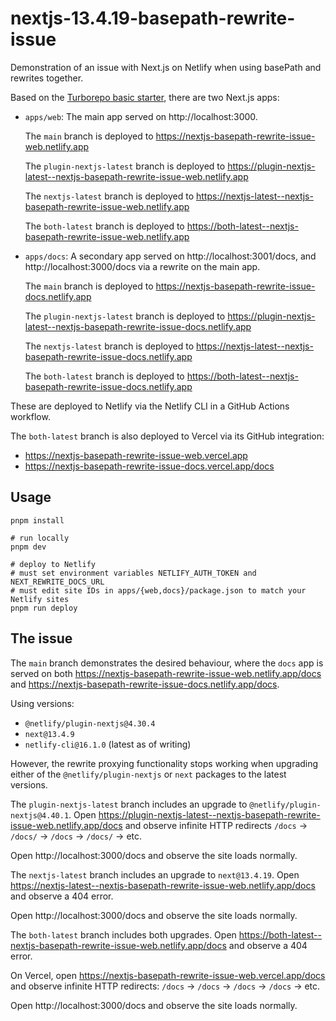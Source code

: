 # nextjs-13.4.19-basepath-rewrite-issue

Demonstration of an issue with Next.js on Netlify when using basePath and rewrites together.

Based on the [Turborepo basic starter](https://github.com/vercel/turbo/tree/main/examples/basic), there are two Next.js apps:

- `apps/web`: The main app served on http://localhost:3000.

  The `main` branch is deployed to https://nextjs-basepath-rewrite-issue-web.netlify.app

  The `plugin-nextjs-latest` branch is deployed to https://plugin-nextjs-latest--nextjs-basepath-rewrite-issue-web.netlify.app

  The `nextjs-latest` branch is deployed to https://nextjs-latest--nextjs-basepath-rewrite-issue-web.netlify.app

  The `both-latest` branch is deployed to https://both-latest--nextjs-basepath-rewrite-issue-web.netlify.app

- `apps/docs`: A secondary app served on http://localhost:3001/docs, and http://localhost:3000/docs via a rewrite on the main app.

  The `main` branch is deployed to https://nextjs-basepath-rewrite-issue-docs.netlify.app

  The `plugin-nextjs-latest` branch is deployed to https://plugin-nextjs-latest--nextjs-basepath-rewrite-issue-docs.netlify.app

  The `nextjs-latest` branch is deployed to https://nextjs-latest--nextjs-basepath-rewrite-issue-docs.netlify.app

  The `both-latest` branch is deployed to https://both-latest--nextjs-basepath-rewrite-issue-docs.netlify.app

These are deployed to Netlify via the Netlify CLI in a GitHub Actions workflow.

The `both-latest` branch is also deployed to Vercel via its GitHub integration:
- https://nextjs-basepath-rewrite-issue-web.vercel.app
- https://nextjs-basepath-rewrite-issue-docs.vercel.app/docs

## Usage

```shell
pnpm install

# run locally
pnpm dev

# deploy to Netlify
# must set environment variables NETLIFY_AUTH_TOKEN and NEXT_REWRITE_DOCS_URL
# must edit site IDs in apps/{web,docs}/package.json to match your Netlify sites
pnpm run deploy
```

## The issue

The `main` branch demonstrates the desired behaviour, where the `docs` app is served on both https://nextjs-basepath-rewrite-issue-web.netlify.app/docs and https://nextjs-basepath-rewrite-issue-docs.netlify.app/docs.

Using versions:

- `@netlify/plugin-nextjs@4.30.4`
- `next@13.4.9`
- `netlify-cli@16.1.0` (latest as of writing)

However, the rewrite proxying functionality stops working when upgrading either of the `@netlify/plugin-nextjs` or `next` packages to the latest versions.

The `plugin-nextjs-latest` branch includes an upgrade to `@netlify/plugin-nextjs@4.40.1`. Open https://plugin-nextjs-latest--nextjs-basepath-rewrite-issue-web.netlify.app/docs and observe infinite HTTP redirects `/docs` -> `/docs/` -> `/docs` -> `/docs/` -> etc.

Open http://localhost:3000/docs and observe the site loads normally.

The `nextjs-latest` branch includes an upgrade to `next@13.4.19`. Open https://nextjs-latest--nextjs-basepath-rewrite-issue-web.netlify.app/docs and observe a 404 error.

Open http://localhost:3000/docs and observe the site loads normally.

The `both-latest` branch includes both upgrades. Open https://both-latest--nextjs-basepath-rewrite-issue-web.netlify.app/docs and observe a 404 error.

On Vercel, open https://nextjs-basepath-rewrite-issue-web.vercel.app/docs and observe infinite HTTP redirects: `/docs` -> `/docs` -> `/docs` -> `/docs` -> etc.

Open http://localhost:3000/docs and observe the site loads normally.
